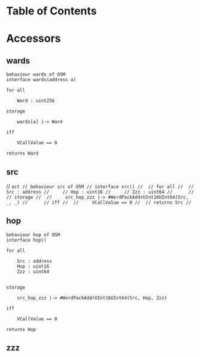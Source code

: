 Table of Contents
=================

# Accessors

## wards

```act
behaviour wards of OSM
interface wards(address a)

for all

    Ward : uint256
    
storage

    wards[a] |-> Ward
    
iff

    VCallValue == 0
    
returns Ward
```

## src

// ```act
// behaviour src of OSM
// interface src()
// 
// for all
// 
//     Src : address
//     // Hop : uint16
//     // Zzz : uint64
//     
// 
// storage
// 
//     src_hop_zzz |-> #WordPackAddrUInt16UInt64(Src, _, _)
//     
// iff
// 
//     VCallValue == 0
// 
// returns Src
// ```

## hop

```act
behaviour hop of OSM
interface hop()

for all

    Src : address
    Hop : uint16
    Zzz : uint64
    

storage

    src_hop_zzz |-> #WordPackAddrUInt16UInt64(Src, Hop, Zzz)
    
iff

    VCallValue == 0

returns Hop
```

## zzz


